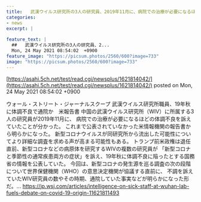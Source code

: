 ```yaml
---
title:   武漢ウイルス研究所の3人の研究員、2019年11月に、病院での治療が必要になるほどの体調不良を訴えていた  
categories:
- news
excerpt: |
  
feature_text: |
  ##   武漢ウイルス研究所の3人の研究員、2...
  Mon, 24 May 2021 08:54:02  +0900
feature_image: "https://picsum.photos/2560/600?image=733"
image: "https://picsum.photos/2560/600?image=733"
---
```


[https://asahi.5ch.net/test/read.cgi/newsplus/1621814042/](https://asahi.5ch.net/test/read.cgi/newsplus/1621814042/)
posted on Mon, 24 May 2021 08:54:02  +0900

<!--more-->

ウォール・ストリート・ジャーナルスクープ 武漢ウイルス研究所職員、19年秋に体調不良で通院か　米報告書 中国の武漢ウイルス研究所（WIV）に所属する3人の研究員が2019年11月に、 病院での治療が必要になるほどの体調不良を訴えていたことが分かった。 これまで公表されていなかった米情報機関の報告書から明らかになった。 新型コロナウイルスが同研究所から流出した可能性についてより詳細な調査を求める声が高まる可能性もある。 トランプ前米政権は退任直前、新型コロナなどの病原体を研究するWIVの複数の研究員が 「新型コロナと季節性の通常疾患両方の症状」を訴え、19年秋に体調不良に陥ったとする国務省の情報を公表していた。 今回は、新型コロナの発生源を巡る調査の次の段階について世界保健機関（WHO）の意思決定機関が協議する直前に、 不調を訴えていたWIV研究員の数やその時期、通院していた事実などが明らかになった形だ。... https://jp.wsj.com/articles/intelligence-on-sick-staff-at-wuhan-lab-fuels-debate-on-covid-19-origin-11621811493
